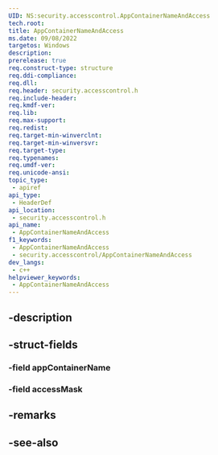```yaml
---
UID: NS:security.accesscontrol.AppContainerNameAndAccess
tech.root: 
title: AppContainerNameAndAccess
ms.date: 09/08/2022
targetos: Windows
description: 
prerelease: true
req.construct-type: structure
req.ddi-compliance: 
req.dll: 
req.header: security.accesscontrol.h
req.include-header: 
req.kmdf-ver: 
req.lib: 
req.max-support: 
req.redist: 
req.target-min-winverclnt: 
req.target-min-winversvr: 
req.target-type: 
req.typenames: 
req.umdf-ver: 
req.unicode-ansi: 
topic_type:
 - apiref
api_type:
 - HeaderDef
api_location:
 - security.accesscontrol.h
api_name:
 - AppContainerNameAndAccess
f1_keywords:
 - AppContainerNameAndAccess
 - security.accesscontrol/AppContainerNameAndAccess
dev_langs:
 - c++
helpviewer_keywords:
 - AppContainerNameAndAccess
---
```


## -description

## -struct-fields

### -field appContainerName

### -field accessMask

## -remarks

## -see-also

